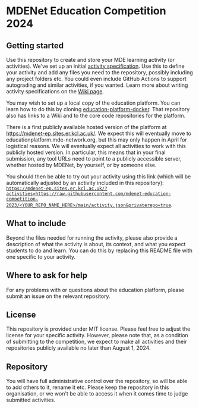 # MDENet Education Competition 2024

## Getting started

Use this repository to create and store your MDE learning activity (or activities). 
We've set up an initial [activity specification](activity.json).
Use this to define your activity and add any files you need to the repository, possibly including any project folders etc.
You could even include GitHub Actions to support autograding and similar activities, if you wanted.
Learn more about writing activity specifications on the [Wiki page](https://github.com/mdenet/educationplatform/wiki/Creating-an-Activity).

You may wish to set up a local copy of the education platform.
You can learn how to do this by cloning [education-platform-docker](https://github.com/mdenet/educationplatform-docker).
That repository also has links to a Wiki and to the core code repositories for the platform.

There is a first publicly available hosted version of the platform at https://mdenet-ep.sites.er.kcl.ac.uk/. 
We expect this will eventually move to educationplatform.mde-network.org, but this may only happen in April for logistical reasons.
We will eventually expect all activities to work with this publicly hosted version.
In particular, this means that in your final submission, any tool URLs need to point to a publicly accessible server, whether hosted by MDENet, by yourself, or by someone else.

You should then be able to try out your activity using this link (which will be automatically adjusted by an activity included in this repository): [`https://mdenet-ep.sites.er.kcl.ac.uk/?activities=https://raw.githubusercontent.com/mdenet-education-competition-2023/<YOUR_REPO_NAME_HERE>/main/activity.json&privaterepo=true`](https://mdenet-ep.sites.er.kcl.ac.uk/?activities=https://raw.githubusercontent.com/mdenet-education-competition-2023/<YOUR_REPO_NAME_HERE>/main/activity.json&privaterepo=true).

## What to include

Beyond the files needed for running the activity, please also provide a description of what the activity is about, its context, and what you expect students to do and learn.
You can do this by replacing this README file with one specific to your activity.

## Where to ask for help

For any problems with or questions about the education platform, please submit an issue on the relevant repository.

## License

This repository is provided under MIT license. 
Please feel free to adjust the license for your specific activity.
However, please note that, as a condition of submitting to the competition, we expect to make all activities and their repositories publicly available no later than August 1, 2024.

## Repository

You will have full administrative control over the repository, so will be able to add others to it, rename it etc.
Please keep the repository in this organisation, or we won't be able to access it when it comes time to judge submitted activities.
